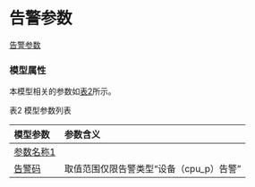# 告警参数[告警参数](#) <br>### 模型属性本模型相关的参数如<a href="#t2">表2</a>所示。表2 模型参数列表<table id = "t2"><thread><tr><th align = "left">模型参数</th><th align = "left">参数含义</th></tr></thread><tbody><tr><td id = "参数名称1-1"><a href = "参数名称1-1.html">参数名称1</a></td><td></td></tr><tr><td id = "告警码-2"><a href = "告警码-2.html">告警码</a></td><td>取值范围仅限告警类型“设备（cpu_p）告警”</td></tr></tbody></table>